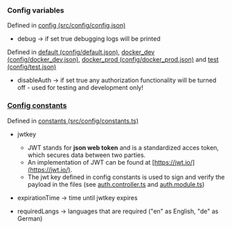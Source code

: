 ### Config variables

Defined in [config (src/config/config.json)](https://github.com/PBL-Pick-By-Light/BE-Backend/-/blob/development/src/config/config.json)

+ debug → if set true debugging logs will be printed

Defined in [default (config/default.json)](https://github.com/PBL-Pick-By-Light/BE-Backend/-/blob/development/config/default.json), [docker_dev (config/docker_dev.json)](https://github.com/PBL-Pick-By-Light/BE-Backend/-/blob/development/config/docker_dev.json), [docker_prod (config/docker_prod.json)](https://github.com/PBL-Pick-By-Light/BE-Backend/-/blob/development/config/docker_prod.json) and [test (config/test.json)](https://github.com/PBL-Pick-By-Light/BE-Backend/-/blob/development/config/test.json)

+ disableAuth → if set true any authorization functionality will be turned off - used for testing and development only!

### [Config constants](https://github.com/PBL-Pick-By-Light/BE-Backend/-/blob/development/src/config/constants.ts)

Defined in [constants (src/config/constants.ts)](https://github.com/PBL-Pick-By-Light/BE-Backend/-/blob/development/src/config/constants.ts)

+ jwtkey
    * JWT stands for **json web token** and is a standardized acces token, which secures data between two parties.
    * An implementation of JWT can be found at [https://jwt.io/](https://jwt.io/).
    * The jwt key defined in config constants is used to sign and verify the payload in the files (see [auth.controller.ts](https://github.com/PBL-Pick-By-Light/BE-Backend/-/blob/development/src/controllers/auth.controller.ts) and [auth.module.ts](https://github.com/PBL-Pick-By-Light/BE-Backend/-/blob/development/src/modules/auth/auth.module.ts))

+ expirationTime → time until jwtkey expires
+ requiredLangs → languages that are required ("en" as English, "de" as German)
